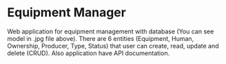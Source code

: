 # Equipment Manager
Web application for equipment management with database (You can see model in .jpg file above). There are 6 entities (Equipment, Human, Ownership, Producer, Type, Status) that user can create, read, update and delete (CRUD). Also application have API documentation.
